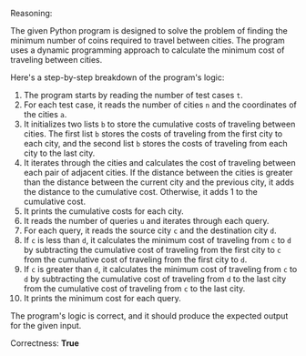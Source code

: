 Reasoning:

The given Python program is designed to solve the problem of finding the minimum number of coins required to travel between cities. The program uses a dynamic programming approach to calculate the minimum cost of traveling between cities.

Here's a step-by-step breakdown of the program's logic:

1. The program starts by reading the number of test cases `t`.
2. For each test case, it reads the number of cities `n` and the coordinates of the cities `a`.
3. It initializes two lists `b` to store the cumulative costs of traveling between cities. The first list `b` stores the costs of traveling from the first city to each city, and the second list `b` stores the costs of traveling from each city to the last city.
4. It iterates through the cities and calculates the cost of traveling between each pair of adjacent cities. If the distance between the cities is greater than the distance between the current city and the previous city, it adds the distance to the cumulative cost. Otherwise, it adds 1 to the cumulative cost.
5. It prints the cumulative costs for each city.
6. It reads the number of queries `u` and iterates through each query.
7. For each query, it reads the source city `c` and the destination city `d`.
8. If `c` is less than `d`, it calculates the minimum cost of traveling from `c` to `d` by subtracting the cumulative cost of traveling from the first city to `c` from the cumulative cost of traveling from the first city to `d`.
9. If `c` is greater than `d`, it calculates the minimum cost of traveling from `c` to `d` by subtracting the cumulative cost of traveling from `d` to the last city from the cumulative cost of traveling from `c` to the last city.
10. It prints the minimum cost for each query.

The program's logic is correct, and it should produce the expected output for the given input.

Correctness: **True**